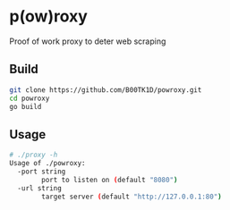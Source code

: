 # p(ow)roxy
Proof of work proxy to deter web scraping

## Build
```bash
git clone https://github.com/B00TK1D/powroxy.git
cd powroxy
go build
```

## Usage
```bash
# ./proxy -h
Usage of ./powroxy:
  -port string
        port to listen on (default "8080")
  -url string
        target server (default "http://127.0.0.1:80")
```
